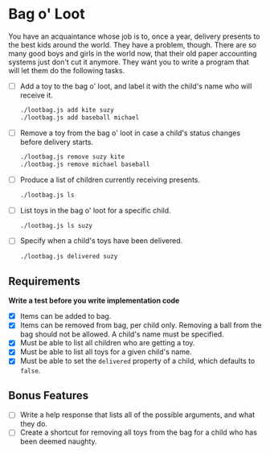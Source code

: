 # Bag o' Loot

You have an acquaintance whose job is to, once a year, delivery presents to the best kids around the world. They have a problem, though. There are so many good boys and girls in the world now, that their old paper accounting systems just don't cut it anymore. They want you to write a program that will let them do the following tasks.

- [ ] Add a toy to the bag o' loot, and label it with the child's name who will receive it.

    ```bash
    ./lootbag.js add kite suzy
    ./lootbag.js add baseball michael
    ```

- [ ] Remove a toy from the bag o' loot in case a child's status changes before delivery starts.

    ```bash
    ./lootbag.js remove suzy kite
    ./lootbag.js remove michael baseball
    ```

- [ ] Produce a list of children currently receiving presents.

    ```bash
    ./lootbag.js ls
    ```

- [ ] List toys in the bag o' loot for a specific child.

    ```bash
    ./lootbag.js ls suzy
    ```

- [ ] Specify when a child's toys have been delivered.

    ```bash
    ./lootbag.js delivered suzy
    ```

## Requirements

**Write a test before you write implementation code**

- [x] Items can be added to bag.
- [x] Items can be removed from bag, per child only. Removing a ball from the bag should not be allowed. A child's name must be specified.
- [x] Must be able to list all children who are getting a toy.
- [x] Must be able to list all toys for a given child's name.
- [x] Must be able to set the `delivered` property of a child, which defaults to `false`.

## Bonus Features

- [ ] Write a help response that lists all of the possible arguments, and what they do.
- [ ] Create a shortcut for removing all toys from the bag for a child who has been deemed naughty.
